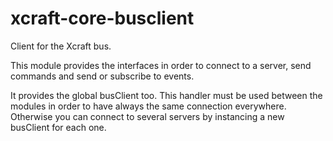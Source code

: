 # xcraft-core-busclient

Client for the Xcraft bus.

This module provides the interfaces in order to connect to a server, send
commands and send or subscribe to events.

It provides the global busClient too. This handler must be used between the
modules in order to have always the same connection everywhere. Otherwise
you can connect to several servers by instancing a new busClient for each one.
